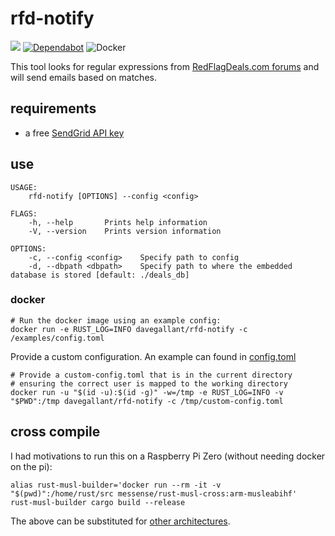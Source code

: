 # rfd-notify

![](https://github.com/davegallant/rfd-notify/workflows/ci/badge.svg)
[![Dependabot](https://badgen.net/badge/Dependabot/enabled/green?icon=dependabot)](https://dependabot.com/)
![Docker](https://img.shields.io/docker/pulls/davegallant/rfd-notify?style=plastic)


This tool looks for regular expressions from [RedFlagDeals.com forums](https://forums.redflagdeals.com/hot-deals-f9/) and will send emails based on matches.


## requirements

- a free [SendGrid API key](https://sendgrid.com/pricing/)

## use

```shell
USAGE:
    rfd-notify [OPTIONS] --config <config>

FLAGS:
    -h, --help       Prints help information
    -V, --version    Prints version information

OPTIONS:
    -c, --config <config>    Specify path to config
    -d, --dbpath <dbpath>    Specify path to where the embedded database is stored [default: ./deals_db]
```

### docker

```shell
# Run the docker image using an example config:
docker run -e RUST_LOG=INFO davegallant/rfd-notify -c /examples/config.toml
```

Provide a custom configuration. An example can found in [config.toml](./examples/config.toml)

```shell
# Provide a custom-config.toml that is in the current directory
# ensuring the correct user is mapped to the working directory
docker run -u "$(id -u):$(id -g)" -w=/tmp -e RUST_LOG=INFO -v "$PWD":/tmp davegallant/rfd-notify -c /tmp/custom-config.toml
```

## cross compile

I had motivations to run this on a Raspberry Pi Zero (without needing docker on the pi):

```shell
alias rust-musl-builder='docker run --rm -it -v "$(pwd)":/home/rust/src messense/rust-musl-cross:arm-musleabihf'
rust-musl-builder cargo build --release
```

The above can be substituted for [other architectures](https://github.com/messense/rust-musl-cross#prebuilt-images).
